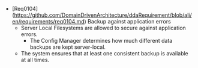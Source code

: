 * [Req0104] (https://github.com/DomainDrivenArchitecture/ddaRequirement/blob/ali/en/requirements/req0104.md) Backup against application errors
	* Server Local Filesystems are allowed to secure against application errors.
		* The Config Manager determines how much different data backups are kept server-local.
	* The system ensures that at least one consistent backup is available at all times.